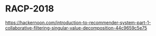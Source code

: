 # RACP-2018
https://hackernoon.com/introduction-to-recommender-system-part-1-collaborative-filtering-singular-value-decomposition-44c9659c5e75
